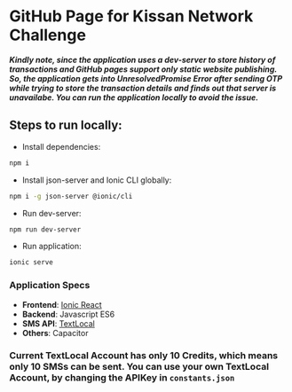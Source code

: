 # GitHub Page for Kissan Network Challenge
***Kindly note, since the application uses a dev-server to store history of transactions and GitHub pages support only static website publishing. So, the application gets into UnresolvedPromise Error after sending OTP while trying to store the transaction details and finds out that server is unavailabe. You can run the application locally to avoid the issue.***

## Steps to run locally:
* Install dependencies:
```bash
npm i
```

* Install json-server and Ionic CLI globally:
```bash
npm i -g json-server @ionic/cli
```

* Run dev-server:
```bash
npm run dev-server
```

* Run application:
```bash
ionic serve
```

### Application Specs ###

* **Frontend**: [Ionic React](https://ionicframework.com/docs/react)
* **Backend**: Javascript ES6
* **SMS API**: [TextLocal](https://www.textlocal.in/)
* **Others**: Capacitor

### Current TextLocal Account has only 10 Credits, which means only 10 SMSs can be sent. You can use your own TextLocal Account, by changing the APIKey in `constants.json` ###
